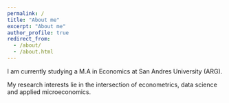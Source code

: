 ```yaml
---
permalink: /
title: "About me"
excerpt: "About me"
author_profile: true
redirect_from: 
  - /about/
  - /about.html
---
```


I am currently studying a M.A in Economics at San Andres University (ARG).

My research interests lie in the intersection of econometrics, data science and applied microeconomics.
